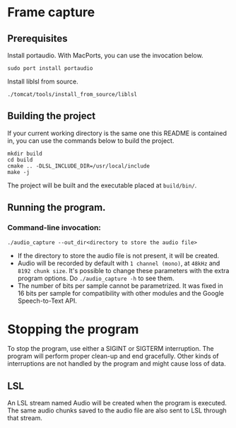 # Frame capture


## Prerequisites

Install portaudio. With MacPorts, you can use the invocation below.
```
sudo port install portaudio
```

Install liblsl from source.
```
./tomcat/tools/install_from_source/liblsl
```

## Building the project

If your current working directory is the same one this README is contained in,
you can use the commands below to build the project.

```
mkdir build
cd build
cmake .. -DLSL_INCLUDE_DIR=/usr/local/include
make -j
```

The project will be built and the executable placed at `build/bin/`.

## Running the program.

### Command-line invocation:

```
./audio_capture --out_dir<directory to store the audio file>
```

- If the directory to store the audio file is not present, it will be created.
- Audio will be recorded by default with `1 channel (mono)`, at `48kHz` and `8192 chunk size`. It's possible to change these parameters with the extra program options. Do `./audio_capture -h` to see them.
- The number of bits per sample cannot be parametrized. It was fixed in 16 bits per sample for compatibility with other modules and the Google Speech-to-Text API.

# Stopping the program

To stop the program, use either a SIGINT or SIGTERM interruption. The program will perform proper clean-up and end gracefully. Other kinds of interruptions are not handled by the program and might cause loss of data.

## LSL

An LSL stream named Audio will be created when the program is executed. The same audio chunks saved to the audio file are also sent to LSL through that stream.
